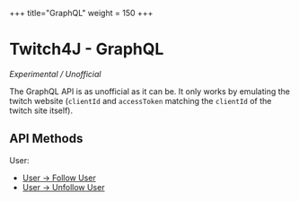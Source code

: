 +++
title="GraphQL"
weight = 150
+++

# Twitch4J - GraphQL

*Experimental / Unofficial*

The GraphQL API is as unofficial as it can be. It only works by emulating the twitch website (`clientId` and `accessToken` matching the `clientId` of the twitch site itself).

## API Methods

User:

- [User -> Follow User](./user-follow)
- [User -> Unfollow User](./user-unfollow)
